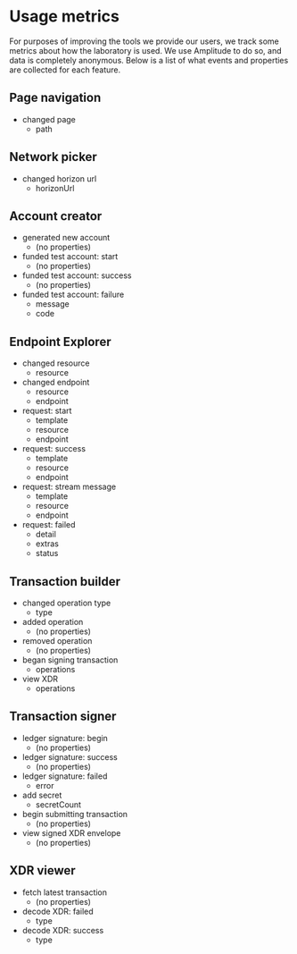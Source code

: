 # Usage metrics

For purposes of improving the tools we provide our users, we track some metrics about how the laboratory is used. We use Amplitude to do so, and data is completely anonymous. Below is a list of what events and properties are collected for each feature.

## Page navigation

* changed page
  * path

## Network picker

* changed horizon url
  * horizonUrl

## Account creator

* generated new account
  * (no properties)
* funded test account: start
  * (no properties)
* funded test account: success
  * (no properties)
* funded test account: failure
  * message
  * code

## Endpoint Explorer

* changed resource
  * resource
* changed endpoint
  * resource
  * endpoint
* request: start
  * template
  * resource
  * endpoint
* request: success
  * template
  * resource
  * endpoint
* request: stream message
  * template
  * resource
  * endpoint
* request: failed
  * detail
  * extras
  * status

## Transaction builder

* changed operation type
  * type
* added operation
  * (no properties)
* removed operation
  * (no properties)
* began signing transaction
  * operations
* view XDR
  * operations

## Transaction signer

* ledger signature: begin
  * (no properties)
* ledger signature: success
  * (no properties)
* ledger signature: failed
  * error
* add secret
  * secretCount
* begin submitting transaction
  * (no properties)
* view signed XDR envelope
  * (no properties)

## XDR viewer

* fetch latest transaction
  * (no properties)
* decode XDR: failed
  * type
* decode XDR: success
  * type

